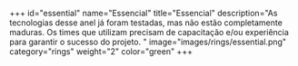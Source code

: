+++
id="essential"
name="Essencial"
title="Essencial"
description="As tecnologias desse anel já foram testadas, mas não estão completamente maduras. Os times que utilizam precisam de capacitação e/ou experiência para garantir o sucesso do projeto. "
image="images/rings/essential.png"
category="rings"
weight="2"
color="green"
+++